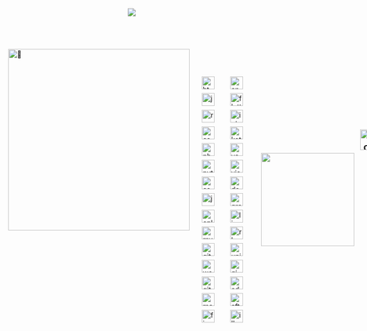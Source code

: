 <h1 align="center">
    <a href="https://https://maizan.infinityfreeapp.com" target="_blank">
        <img src="https://readme-typing-svg.herokuapp.com/?font=Pacifico&size=35&center=true&vCenter=true&width=500&height=70&duration=3000&pause=2000&color=FFFFFF&lines=Hey+it's+Maizan!;+I'm+a+Developer+and+Designer.;" />
    </a>
</h1>

<br>



<br>
<p align="left">
  <img align="left" width="370" alt="🦑" src="https://gist.githubusercontent.com/maiz-an/1af49adc577ff00e0b5bef9044965acf/raw/general.svg" />
</p>


 <!--
<p align="center">
    <img height="155em" src="https://github-profile-summary-cards.vercel.app/api/cards/profile-details?username=maiz-an&theme=github_dark&timestamp=12345" alt="Your GitHub stats" />
    <img height="155em" src="https://github-profile-summary-cards.vercel.app/api/cards/stats?username=maiz-an&theme=github_dark&timestamp=12345" />
</p>
--->

<div style="display: flex; align-items: center; justify-content: space-between; gap: 12px;">
    <br/>
  <!-- Icons div to the left of the GIF -->
  <!-- Icons div to the left of the GIF -->
<div style="display: flex; flex-wrap: wrap; justify-content: flex-start; gap: 8px; max-width: 100%; flex: 1; padding-left: 10px; padding-right: 10px;">
    <img src="https://cdn.jsdelivr.net/gh/devicons/devicon/icons/html5/html5-original.svg" height="26" alt="html5 logo" />
    <img src="https://cdn.jsdelivr.net/gh/devicons/devicon/icons/javascript/javascript-original.svg" height="26" alt="javascript logo" />
    <img src="https://cdn.jsdelivr.net/gh/devicons/devicon/icons/react/react-original.svg" height="26" alt="react logo" />
    <img src="https://cdn.jsdelivr.net/gh/devicons/devicon/icons/css3/css3-original.svg" height="26" alt="css3 logo" />
    <img src="https://cdn.jsdelivr.net/gh/devicons/devicon/icons/php/php-original.svg" height="26" alt="php logo" />
<img src="https://cdn.jsdelivr.net/gh/devicons/devicon/icons/python/python-original.svg" height="26" alt="python logo" />
    <img src="https://cdn.jsdelivr.net/gh/devicons/devicon/icons/csharp/csharp-original.svg" height="26" alt="csharp logo" />
    <img src="https://cdn.jsdelivr.net/gh/devicons/devicon/icons/java/java-original.svg" height="26" alt="java logo" />
    <img src="https://cdn.jsdelivr.net/gh/devicons/devicon/icons/cplusplus/cplusplus-original.svg" height="26" alt="cplusplus logo" />
<img src="https://cdn.jsdelivr.net/gh/devicons/devicon/icons/mysql/mysql-original.svg" height="26" alt="mysql logo" />
    <img src="https://cdn.jsdelivr.net/gh/devicons/devicon/icons/git/git-original.svg" height="26" alt="git logo" />
 <img src="https://cdn.simpleicons.org/wordpress/21759B" height="26" alt="wordpress logo" />
    <img src="https://skillicons.dev/icons?i=github" height="26" alt="github logo" />
    <img src="https://skillicons.dev/icons?i=mongodb" height="26" alt="mongodb logo" />
    <img src="https://cdn.jsdelivr.net/gh/devicons/devicon/icons/figma/figma-original.svg" height="26" alt="figma logo" />
</div>

<div style="display: flex; flex-wrap: wrap; justify-content: flex-start; gap: 8px; padding-left: 10px; padding-right: 10px;">
    <img src="https://cdn.jsdelivr.net/gh/devicons/devicon/icons/androidstudio/androidstudio-original.svg" height="26" alt="androidstudio logo" />
    <img src="https://cdn.jsdelivr.net/gh/devicons/devicon/icons/flutter/flutter-original.svg" height="26" alt="flutter logo" />
    <img src="https://cdn.jsdelivr.net/gh/devicons/devicon/icons/intellij/intellij-original.svg" height="26" alt="intellij logo" />
    <img src="https://cdn.jsdelivr.net/gh/devicons/devicon/icons/kotlin/kotlin-original.svg" height="26" alt="kotlin logo" />
    <img src="https://cdn.jsdelivr.net/gh/devicons/devicon/icons/vscode/vscode-original.svg" height="26" alt="vscode logo" />
    <img src="https://cdn.jsdelivr.net/gh/devicons/devicon/icons/visualstudio/visualstudio-plain.svg" height="26" alt="visualstudio logo" />
 <img src="https://cdn.jsdelivr.net/gh/devicons/devicon/icons/docker/docker-original.svg" height="26" alt="docker logo" />
    <img src="https://cdn.jsdelivr.net/gh/devicons/devicon/icons/gradle/gradle-original.svg" height="26" alt="gradle logo" />
    <img src="https://cdn.jsdelivr.net/gh/devicons/devicon/icons/linux/linux-original.svg" height="26" alt="linux logo" />
    <img src="https://cdn.jsdelivr.net/gh/devicons/devicon/icons/r/r-original.svg" height="26" alt="r logo" />
    <img src="https://cdn.jsdelivr.net/gh/devicons/devicon/icons/unity/unity-original.svg" height="26" alt="unity logo" />
  <img src="https://cdn.jsdelivr.net/gh/devicons/devicon/icons/gimp/gimp-original.svg" height="26" alt="gimp logo" />
    <img src="https://skillicons.dev/icons?i=ps" height="26" alt="adobephotoshop logo" />
    <img src="https://cdn.jsdelivr.net/gh/devicons/devicon/icons/aftereffects/aftereffects-original.svg" height="26" alt="aftereffects logo" />
    <img src="https://cdn.jsdelivr.net/gh/devicons/devicon/icons/illustrator/illustrator-plain.svg" height="26" alt="illustrator logo" />
</div>

<br/>

<!-- GIF and Social Links Div -->
<div style="display: flex; flex-direction: column; align-items: flex-end; gap: 10px;">
  <div style="display: flex; justify-content: flex-end; gap: 12px;">
    <!-- GIF -->
    <img align="right" height="190"             
    src="https://media3.giphy.com/media/v1.Y2lkPTc5MGI3NjExNWNtZzR4MjhvYW9raG55NGd4cGx3dTl0cDF4bzcwZmp5OXBvazZpcyZlcD12MV9pbnRlcm5hbF9naWZfYnlfaWQmY3Q9cw/vKhKsyEFVK4IuEKzWY/giphy.gif" />
  </div>
</div>



<div style="text-align: right; padding-top: 70px; font-family: 'Ubuntu', sans-serif; font-size: 20px; font-weight: bold; color: #333; display: flex; flex-direction: column; align-items: flex-end; gap: 10px;">

<h5 style="color: #00BFFF;">
    Ping me on these!
</h5>

<div style="display: inline-flex; gap: 20px;">

 <a href="https://maizan.infinityfreeapp.com/" target="_blank" style="display: inline-block;">
     <img src="https://i.postimg.cc/XNszWDtJ/favmin.png" height="42" alt="portfolio logo" />
  </a>

<!-- Instagram button with the Instagram logo from the provided URL -->
<a href="https://discordapp.com/users/963477933849215046" target="_blank" style="display: inline-block;">
<img src="https://img.icons8.com/?size=100&id=LIGCjf5dKGrN&format=png&color=000000" height="45" alt="instagram logo" />
</a>

<!-- LinkedIn button with the LinkedIn logo from the provided URL -->
<a href="https://www.linkedin.com/in/mohamed-maizan-1b29a1307/" target="_blank" style="display: inline-block;">
<img src="https://img.icons8.com/?size=100&id=13930&format=png&color=000000" height="45" alt="linkedin logo" />
</a>

  <!-- Gmail button with Gmail logo -->
<a href="mailto:mohamedmaizanunas@gmail.com?subject=hey!&body=I came from your GitHub." target="_blank" style="display: inline-block;">
<img src="https://img.icons8.com/?size=100&id=eFPBXQop6V2m&format=png&color=000000" height="45" alt="gmail logo" />
</a>
  <!-- Instagram button with Instagram logo (second instance) -->
 <a href="https://www.instagram.com/ziezanq" target="_blank" style="display: inline-block;">
  <img src="https://img.icons8.com/?size=100&id=Xy10Jcu1L2Su&format=png&color=000000" height="45" alt="instagram logo" />
  </a>


</div>

<!-- Include Ubuntu font -->
<link href="https://fonts.googleapis.com/css2?family=Ubuntu:wght@400;700&display=swap" rel="stylesheet">



######

<img align="left" src="https://visitor-badge.laobi.icu/badge?page_id=maiz-an.maiz-an&left_color=red" />

<br/><br/>

<p align="left" style="display: inline-block;" >
    <img height="110em" src="https://github-profile-summary-cards.vercel.app/api/cards/profile-details?username=maiz-an&theme=github_dark&timestamp=12345" alt="Your GitHub stats" style="display: inline-block;"/>
    <img height="110em" src="https://github-profile-summary-cards.vercel.app/api/cards/stats?username=maiz-an&theme=github_dark&timestamp=12345" style="display: inline-block;"/>
</p>

<img src="https://raw.githubusercontent.com/maiz-an/maiz-an/output/snake.svg" alt="Snake animation" />
